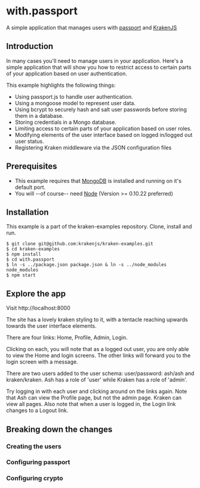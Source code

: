 # with.passport

A simple application that manages users with [passport](http://passportjs.org/) and [KrakenJS](http://www.krakenjs.com)

## Introduction
In many cases you'll need to manage users in your application. Here's a simple application that will show you how to restrict access to certain
parts of your application based on user authentication.

This example highlights the following things:

* Using passport.js to handle user authentication.
* Using a mongoose model to represent user data.
* Using bcrypt to securely hash and salt user passwords before storing them in a database.
* Storing credentials in a Mongo database.
* Limiting access to certain parts of your application based on user roles.
* Modifying elements of the user interface based on logged in/logged out user status.
* Registering Kraken middleware via the JSON configuration files


## Prerequisites
* This example requires that [MongoDB](http://www.mongodb.org/downloads) is installed and running on it's default port.
* You will --of course-- need [Node](http://nodejs.org) (Version >= 0.10.22 preferred)

## Installation
This example is a part of the kraken-examples repository. Clone, install and run.

```shell
$ git clone git@github.com:krakenjs/kraken-examples.git
$ cd kraken-examples
$ npm install
$ cd with.passport
$ ln -s ../package.json package.json & ln -s ../node_modules node_modules
$ npm start
```

## Explore the app

Visit http://localhost:8000

The site has a lovely kraken styling to it, with a tentacle reaching upwards towards the user interface elements.

There are four links: Home, Profile, Admin, Login. 

Clicking on each, you will note that as a logged out user, you are only able to view the Home and login screens. The other links will forward you to the login screen with a message.

There are two users added to the user schema: user/password: ash/ash and kraken/kraken. Ash has a role of 'user' while Kraken has a role of 'admin'.

Try logging in with each user and clicking around on the links again. Note that Ash can view the Profile page, but not the admin page. Kraken can view all pages. Also note that when a user is logged in, the Login link changes to a Logout link.

## Breaking down the changes

### Creating the users

### Configuring passport

### Configuring crypto

